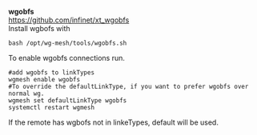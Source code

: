 **wgobfs**<br>
https://github.com/infinet/xt_wgobfs<br>
Install wgbofs with
```
bash /opt/wg-mesh/tools/wgobfs.sh
```
To enable wgobfs connections run.<br>
```
#add wgobfs to linkTypes
wgmesh enable wgobfs 
#To override the defaultLinkType, if you want to prefer wgobfs over normal wg.
wgmesh set defaultLinkType wgobfs
systemctl restart wgmesh
```

If the remote has wgbofs not in linkeTypes, default will be used.<br>
